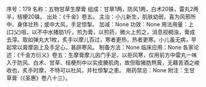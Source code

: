 序号：179
名称：五物甘草生摩膏
组成：甘草1两，防风1两，白术20铢，雷丸2两半，桔梗20铢。
出处：《千金》卷五。
主治：小儿新生，肌肤幼弱，喜为风邪所中，身体壮热；或中大风，手足惊掣。
加减：None
功效：None
用法用量：上(口父)咀，以不中水猪肪1斤，煎为膏，以煎药，微火上煎之，消息视稠浊，膏成去滓。取如弹丸大1枚，炙手以摩儿百过，寒者更热，热者更寒。小儿虽无病，早起常以膏摩囟上及手足心，甚辟寒风。
制备方法：None
临床应用：None
各家论述：《千金方衍义》卷五：生摩膏摩儿囟门手足，以拒风寒，仅用前方中雷丸一味入于防风、白术、甘草、桔梗剂中以实皮腠肌肉，故但取猪肪熬膏，无藉苦酒之峻收也，炙手时摩，不特可以杜风，并杜惊掣之患。
用药禁忌：None
附注：生甘草膏（《圣惠》卷八十三）。

